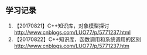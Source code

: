 ## 学习记录
1. 【20170821】C++知识库，对象模型探讨 http://www.cnblogs.com/LUO77/p/5771237.html
1. 【20170822】C++知识库，函数调用和系统调用的区别 http://www.cnblogs.com/LUO77/p/5771237.htm